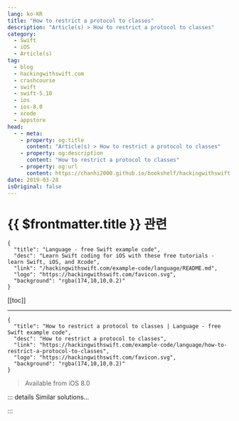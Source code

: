 ```yaml
---
lang: ko-KR
title: "How to restrict a protocol to classes"
description: "Article(s) > How to restrict a protocol to classes"
category:
  - Swift
  - iOS
  - Article(s)
tag: 
  - blog
  - hackingwithswift.com
  - crashcourse
  - swift
  - swift-5.10
  - ios
  - ios-8.0
  - xcode
  - appstore
head:
  - - meta:
    - property: og:title
      content: "Article(s) > How to restrict a protocol to classes"
    - property: og:description
      content: "How to restrict a protocol to classes"
    - property: og:url
      content: https://chanhi2000.github.io/bookshelf/hackingwithswift.com/example-code/language/how-to-restrict-a-protocol-to-classes.html
date: 2019-03-28
isOriginal: false
---
```


# {{ $frontmatter.title }} 관련

```component VPCard
{
  "title": "Language - free Swift example code",
  "desc": "Learn Swift coding for iOS with these free tutorials - learn Swift, iOS, and Xcode",
  "link": "/hackingwithswift.com/example-code/language/README.md",
  "logo": "https://hackingwithswift.com/favicon.svg",
  "background": "rgba(174,10,10,0.2)"
}
```

[[toc]]

---

```component VPCard
{
  "title": "How to restrict a protocol to classes | Language - free Swift example code",
  "desc": "How to restrict a protocol to classes",
  "link": "https://hackingwithswift.com/example-code/language/how-to-restrict-a-protocol-to-classes",
  "logo": "https://hackingwithswift.com/favicon.svg",
  "background": "rgba(174,10,10,0.2)"
}
```

> Available from iOS 8.0

<!-- TODO: 작성 -->

<!-- 
There are some occasions when your protocol relies on reference semantics to work, which in practice means it can be adopted only by classes. For example, you might want to use the identity operator (`===`) to compare two instances of a conforming type, or you might want to change properties inside the type without relying on mutating methods.

To restrict your protocol in this way, make it inherit from `AnyObject` like this:

```swift
protocol Authenticatable: AnyObject {
    func authenticate() -> Bool
}
```

Note: Some older Swift code uses `class` for this restriction, but `AnyObject` is correct for modern Swift.

-->

::: details Similar solutions…

<!--
/quick-start/concurrency/whats-the-difference-between-actors-classes-and-structs">What’s the difference between actors, classes, and structs? 
/example-code/uikit/what-are-size-classes">What are size classes? 
/quick-start/swiftui/how-to-create-different-layouts-using-size-classes">How to create different layouts using size classes 
/example-code/language/what-is-protocol-oriented-programming">What is protocol-oriented programming? 
/example-code/language/what-is-a-protocol-associated-type">What is a protocol associated type?</a>
-->

:::


